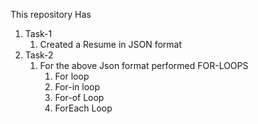 This repository Has 
1) Task-1
    1) Created a Resume in JSON format
2) Task-2
    1) For the above Json format performed FOR-LOOPS
        1) For loop
        2) For-in loop
        3) For-of Loop
        4) ForEach Loop